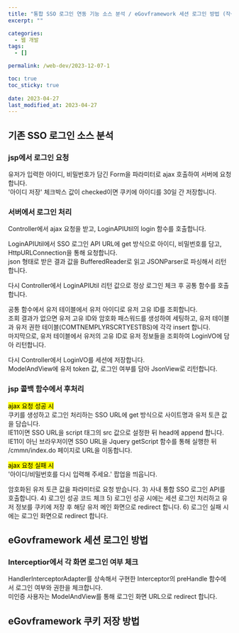 ```yaml
---
title: "통합 SSO 로그인 연동 기능 소스 분석 / eGovframework 세션 로그인 방법 (작성중)"
excerpt: ""

categories:
  - 웹 개발
tags:
  - []

permalink: /web-dev/2023-12-07-1

toc: true
toc_sticky: true
 
date: 2023-04-27
last_modified_at: 2023-04-27
---
```


## 기존 SSO 로그인 소스 분석

### jsp에서 로그인 요청
유저가 입력한 아이디, 비밀번호가 담긴 Form을 파라미터로 ajax 호출하여 서버에 요청합니다.  
'아이디 저장' 체크박스 값이 checked이면 쿠키에 아이디를 30일 간 저장합니다.

### 서버에서 로그인 처리
Controller에서 ajax 요청을 받고, LoginAPIUtil의 login 함수를 호출합니다.

LoginAPIUtil에서 SSO 로그인 API URL에 get 방식으로 아이디, 비밀번호를 담고, HttpURLConnection을 통해 요청합니다.  
json 형태로 받은 결과 값을 BufferedReader로 읽고 JSONParser로 파싱해서 리턴합니다.

다시 Controller에서 LoginAPIUtil 리턴 값으로 정상 로그인 체크 후 공통 함수를 호출합니다.

공통 함수에서 유저 테이블에서 유저 아이디로 유저 고유 ID를 조회합니다.  
조회 결과가 없으면 유저 고유 ID와 암호화 패스워드를 생성하여 세팅하고, 유저 테이블과 유저 권한 테이블(COMTNEMPLYRSCRTYESTBS)에 각각 insert 합니다.  
마지막으로, 유저 테이블에서 유저의 고유 ID로 유저 정보들을 조회하여 LoginVO에 담아 리턴합니다.

다시 Controller에서 LoginVO를 세션에 저장합니다.  
ModelAndView에 유저 token 값, 로그인 여부를 담아 JsonView로 리턴합니다.

### jsp 콜백 함수에서 후처리
<mark>ajax 요청 성공 시</mark>  
쿠키를 생성하고 로그인 처리하는 SSO URL에 get 방식으로 사이트명과 유저 토큰 값을 담습니다.  
IE11이면 SSO URL을 script 태그의 src 값으로 설정한 뒤 head에 append 합니다.  
IE11이 아닌 브라우저이면 SSO URL을 Jquery getScript 함수를 통해 실행한 뒤 /cmmn/index.do 페이지로 URL을 이동합니다.

<mark>ajax 요청 실패 시</mark>  
'아이디/비밀번호를 다시 입력해 주세요.' 팝업을 띄웁니다.






암호화된 유저 토큰 값을 파라미터로 요청 받습니다.
3) 사내 통합 SSO 로그인 API를 호출합니다.
4) 로그인 성공 코드 체크
5) 로그인 성공 시에는 세션 로그인 처리하고 유저 정보를 쿠키에 저장 후 해당 유저 메인 화면으로 redirect 합니다.
6) 로그인 실패 시에는 로그인 화면으로 redirect 합니다.




## eGovframework 세션 로그인 방법

### Interceptior에서 각 화면 로그인 여부 체크
HandlerInterceptorAdapter를 상속해서 구현한 Interceptor의 preHandle 함수에서 로그인 여부와 권한을 체크합니다.  
미인증 사용자는 ModelAndView를 통해 로그인 화면 URL으로 redirect 합니다.


## eGovframework 쿠키 저장 방법
